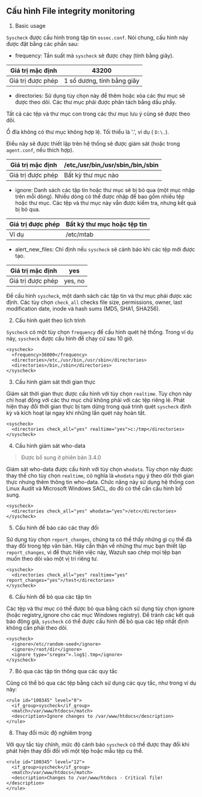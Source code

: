 ## Cấu hình File integrity monitoring

1. Basic usage

`Syscheck` được cấu hình trong tập tin `ossec.conf`. Nói chung, cấu hình này được đặt bằng các phần sau:

- frequency: Tần suất mà `syscheck` sẽ được chạy (tính bằng giây).

| Giá trị mặc định | 43200 |
| --- | --- |
| Giá trị được phép | 1 số dương, tính bằng giây |

- directories: Sử dụng tùy chọn này để thêm hoặc xóa các thư mục sẽ được theo dõi. Các thư mục phải được phân tách bằng dấu phẩy.

Tất cả các tệp và thư mục con trong các thư mục lưu ý cũng sẽ được theo dõi.

Ổ đĩa không có thư mục không hợp lệ. Tối thiểu là '.', ví dụ ( `D:\.`).

Điều này sẽ được thiết lập trên hệ thống sẽ được giám sát (hoặc trong `agent.conf`, nếu thích hợp).

| Giá trị mặc định | /etc,/usr/bin,/usr/sbin,/bin,/sbin |
| --- | --- |
| Giá trị được phép | Bất kỳ thư mục nào |

- ignore: Danh sách các tập tin hoặc thư mục sẽ bị bỏ qua (một mục nhập trên mỗi dòng). Nhiều dòng có thể được nhập để bao gồm nhiều tệp hoặc thư mục. Các tệp và thư mục này vẫn được kiểm tra, nhưng kết quả bị bỏ qua.

| Giá trị được phép | Bất kỳ thư mục hoặc tệp tin |
| --- | --- |
| Ví dụ | /etc/mtab |

- alert_new_files: Chỉ định nếu `syscheck` sẽ cảnh báo khi các tệp mới được tạo.

| Giá trị mặc định | yes |
| --- | --- |
| Giá trị được phép | yes, no |

Để cấu hình `syscheck`, một danh sách các tập tin và thư mục phải được xác định. Các tùy chọn `check_all` checks file size, permissions, owner, last modification date, inode và hash sums (MD5, SHA1, SHA256).

2. Cấu hình quét theo lịch trình

`Syscheck` có một tùy chọn `frequency` để cấu hình quét hệ thống. Trong ví dụ này, `syscheck` được cấu hình để chạy cứ sau 10 giờ.

```
<syscheck>
  <frequency>36000</frequency>
  <directories>/etc,/usr/bin,/usr/sbin</directories>
  <directories>/bin,/sbin</directories>
</syscheck>
```

3. Cấu hình giám sát thời gian thực

Giám sát thời gian thực được cấu hình với tùy chọn `realtime`. Tùy chọn này chỉ hoạt động với các thư mục chứ không phải với các tệp riêng lẻ. Phát hiện thay đổi thời gian thực bị tạm dừng trong quá trình quét `syscheck` định kỳ và kích hoạt lại ngay khi những lần quét này hoàn tất.

```
<syscheck>
  <directories check_all="yes" realtime="yes">c:/tmp</directories>
</syscheck>
```

4. Cấu hình giám sát who-data

> Được bổ sung ở phiên bản 3.4.0

Giám sát who-data được cấu hình với tùy chọn `whodata`. Tùy chọn này được thay thế cho tùy chọn `realtime`, có nghĩa là `whodata` ngụ ý theo dõi thời gian thực nhưng thêm thông tin who-data. Chức năng này sử dụng hệ thống con Linux Audit và Microsoft Windows SACL, do đó có thể cần cấu hình bổ sung.

```
<syscheck>
  <directories check_all="yes" whodata="yes">/etc</directories>
</syscheck>
```

5. Cấu hình để báo cáo các thay đổi

Sử dụng tùy chọn `report_changes`, chúng ta có thể thấy những gì cụ thể đã thay đổi trong tệp văn bản. Hãy cẩn thận về những thư mục bạn thiết lập `report_changes`, vì để thực hiện việc này, Wazuh sao chép mọi tệp bạn muốn theo dõi vào một vị trí riêng tư.

```
<syscheck>
  <directories check_all="yes" realtime="yes" report_changes="yes">/test</directories>
</syscheck>
```

6. Cấu hình để bỏ qua các tập tin

Các tệp và thư mục có thể được bỏ qua bằng cách sử dụng tùy chọn ignore (hoặc registry_ignore cho các mục Windows registry). Để tránh các kết quả báo động giả, `syscheck` có thể được cấu hình để bỏ qua các tệp nhất định không cần phải theo dõi.

```
<syscheck>
  <ignore>/etc/random-seed</ignore>
  <ignore>/root/dir</ignore>
  <ignore type="sregex">.log$|.tmp</ignore>
</syscheck>
```

7. Bỏ qua các tập tin thông qua các quy tắc

Cũng có thể bỏ qua các tệp bằng cách sử dụng các quy tắc, như trong ví dụ này:

```
<rule id="100345" level="0">
  <if_group>syscheck</if_group>
  <match>/var/www/htdocs</match>
  <description>Ignore changes to /var/www/htdocs</description>
</rule>
```

8. Thay đổi mức độ nghiêm trọng

Với quy tắc tùy chỉnh, mức độ cảnh báo `syscheck` có thể được thay đổi khi phát hiện thay đổi đối với một tệp hoặc mẫu tệp cụ thể.

```
<rule id="100345" level="12">
  <if_group>syscheck</if_group>
  <match>/var/www/htdocs</match>
  <description>Changes to /var/www/htdocs - Critical file!</description>
</rule>
```